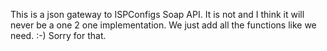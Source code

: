 This is a json gateway to ISPConfigs Soap API. It is not and I think it will never be a one 2 one implementation. We just add all the functions like we need. :-) Sorry for that.